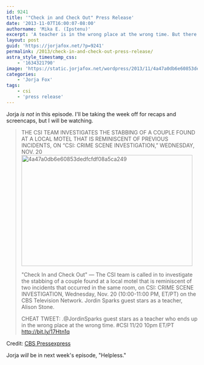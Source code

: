 ```yaml
---
id: 9241
title: '"Check in and Check Out" Press Release'
date: '2013-11-07T16:00:07-08:00'
authorname: 'Mika E. (Ipstenu)'
excerpt: 'A teacher is in the wrong place at the wrong time. But there''s no Sara Sidle in this episode.'
layout: post
guid: 'https://jorjafox.net/?p=9241'
permalink: /2013/check-in-and-check-out-press-release/
astra_style_timestamp_css:
    - '1634321790'
image: 'https://static.jorjafox.net/wordpress/2013/11/4a47a0db6e60853dedfcfdf08a5ca249.png'
categories:
    - 'Jorja Fox'
tags:
    - csi
    - 'press release'
---
```


Jorja _is not_ in this episode. I'll be taking the week off for recaps and screencaps, but I will be watching.

<blockquote>THE CSI TEAM INVESTIGATES THE STABBING OF A COUPLE FOUND AT A LOCAL MOTEL THAT IS REMINISCENT OF PREVIOUS INCIDENTS, ON “CSI: CRIME SCENE INVESTIGATION,” WEDNESDAY, NOV. 20

<img src="//static.jorjafox.net/wordpress/2013/11/4a47a0db6e60853dedfcfdf08a5ca249.png" alt="4a47a0db6e60853dedfcfdf08a5ca249" width="450" height="292" class="aligncenter size-full wp-image-9242" />

"Check In and Check Out" — The CSI team is called in to investigate the stabbing of a couple found at a local motel that is reminiscent of two incidents that occurred in the same room, on CSI: CRIME SCENE INVESTIGATION, Wednesday, Nov. 20 (10:00-11:00 PM, ET/PT) on the CBS Television Network.  Jordin Sparks guest stars as a teacher, Alison Stone.

CHEAT TWEET:  .@JordinSparks guest stars as a teacher who ends up in the wrong place at the wrong time.  #CSI 11/20 10pm ET/PT http://bit.ly/17Htn1q</blockquote>

Credit: <a href="http://www.cbspressexpress.com/cbs-entertainment/releases/view?id=37249">CBS Pressexpress</a>

Jorja _will_ be in next week's episode, "Helpless."
